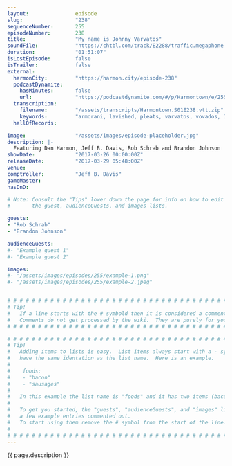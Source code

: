 ```yaml
---
layout:               episode
slug:                 "238"
sequenceNumber:       255
episodeNumber:        238
title:                "My name is Johnny Varvatos"
soundFile:            "https://chtbl.com/track/E2288/traffic.megaphone.fm/STA2062953615.mp3?updated=1596756147"
duration:             "01:51:07"
isLostEpisode:        false
isTrailer:            false
external:
  harmonCity:         "https://harmon.city/episode-238"
  podcastDynamite:
    hasMinutes:       false
    url:              "https://podcastdynamite.com/#/p/Harmontown/e/255/238"
  transcription:
    filename:         "/assets/transcripts/Harmontown.S01E238.vtt.zip"
    keywords:         "armorani, lavished, pleats, varvatos, vovados, 75th, c'mon, avocados, clicky, irons, shrek, moonlight, brook, dow, iced, lenses, leggings, mosque, eyesight, beanstalk, snip, malls, testicular, lavish, hosiery"
  hallOfRecords:      

image:                "/assets/images/episode-placeholder.jpg"
description: |-
  Featuring Dan Harmon, Jeff B. Davis, Rob Schrab and Brandon Johnson
showDate:             "2017-03-26 00:00:00Z"
releaseDate:          "2017-03-29 05:48:00Z"
venue:                
comptroller:          "Jeff B. Davis"
gameMaster:           
hasDnD:               

# Note: Consult the "Tips" lower down the page for info on how to edit
#       the guest, audienceGuests, and images lists.

guests:
- "Rob Schrab"
- "Brandon Johnson"

audienceGuests:
#- "Example guest 1"
#- "Example guest 2"

images:
#- "/assets/images/episodes/255/example-1.png"
#- "/assets/images/episodes/255/example-2.jpeg"


# # # # # # # # # # # # # # # # # # # # # # # # # # # # # # # # # # # # # # # # # # # # #
# Tip!
#   If a line starts with the # symbold then it is considered a comment.
#   Comments do not get processed by the wiki.  They are purely for your information.
# # # # # # # # # # # # # # # # # # # # # # # # # # # # # # # # # # # # # # # # # # # # #

# # # # # # # # # # # # # # # # # # # # # # # # # # # # # # # # # # # # # # # # # # # # #
# Tip!
#   Adding items to lists is easy.  List items always start with a - symbol and have
#   have the same identation as the list name.  Here is an example.
#
#    foods:
#    - "bacon"
#    - "sausages"
#
#   In this example the list name is "foods" and it has two items (bacon, and sausages).
#
#   To get you started, the "guests", "audienceGuests", and "images" lists below have
#   a few example entries commented out.
#   To start using them remove the # symbol from the start of the line.
#
# # # # # # # # # # # # # # # # # # # # # # # # # # # # # # # # # # # # # # # # # # # # #
---
```


<!-- The episode description will be rendered here -->
{{ page.description }}

<!-- Add your content BELOW here -->
<!-- vvvvvvvvvvvvvvvvvvvvvvvvvvv -->




<!-- ^^^^^^^^^^^^^^^^^^^^^^^^^^^ -->
<!-- Add your content ABOVE here -->

<!-- The episode gallery will be rendered here -->